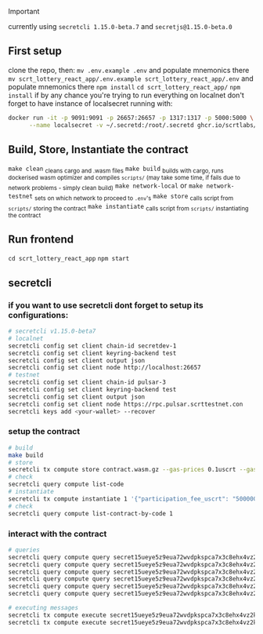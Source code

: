 > [!IMPORTANT]
> currently using `secretcli 1.15.0-beta.7` and `secretjs@1.15.0-beta.0`
## First setup
clone the repo, then:
`mv .env.example .env` and populate mnemonics there
`mv scrt_lottery_react_app/.env.example scrt_lottery_react_app/.env` and populate mnemonics there
`npm install`
`cd scrt_lottery_react_app/`
`npm install`
if by any chance you're trying to run everything on localnet don't forget to have instance of localsecret running with:
```bash
docker run -it -p 9091:9091 -p 26657:26657 -p 1317:1317 -p 5000:5000 \
      --name localsecret -v ~/.secretd:/root/.secretd ghcr.io/scrtlabs/localsecret:v1.15.0-beta.7
```

## Build, Store, Instantiate the contract
`make clean` <sub>cleans cargo and .wasm files</sub>
`make build` <sub>builds with cargo, runs dockerised wasm optimizer and compiles `scripts/` (may take some time, if fails due to network problems - simply clean build)</sub>
`make network-local` or `make network-testnet` <sub>sets on which network to proceed to `.env`'s</sub>
`make store` <sub>calls script from `scripts/` storing the contract</sub>
`make instantiate` <sub>calls script from `scripts/` instantiating the contract</sub>

## Run frontend
`cd scrt_lottery_react_app`
`npm start`

## secretcli
### if you want to use secretcli dont forget to setup its configurations:
```bash
# secretcli v1.15.0-beta7
# localnet
secretcli config set client chain-id secretdev-1
secretcli config set client keyring-backend test
secretcli config set client output json
secretcli config set client node http://localhost:26657
# testnet
secretcli config set client chain-id pulsar-3
secretcli config set client keyring-backend test
secretcli config set client output json
secretcli config set client node https://rpc.pulsar.scrttestnet.con
secretcli keys add <your-wallet> --recover
```
### setup the contract
```bash
# build
make build
# store
secretcli tx compute store contract.wasm.gz --gas-prices 0.1uscrt --gas 5000000 --from a --chain-id secretdev-1 -y
# check
secretcli query compute list-code
# instantiate
secretcli tx compute instantiate 1 '{"participation_fee_uscrt": "500000"}' --from a --gas-prices 0.1uscrt  --label CTR1 -y
# check
secretcli query compute list-contract-by-code 1
```

### interact with the contract
```bash
# queries
secretcli query compute query secret15ueye5z9eua72wvdpkspca7x3c8ehx4vz2km4t '{"get_num_of_participants": {}}'
secretcli query compute query secret15ueye5z9eua72wvdpkspca7x3c8ehx4vz2km4t '{"get_last_winner": {}}'
secretcli query compute query secret15ueye5z9eua72wvdpkspca7x3c8ehx4vz2km4t '{"get_all_participants": {}}'
secretcli query compute query secret15ueye5z9eua72wvdpkspca7x3c8ehx4vz2km4t '{"get_participation_fee": {}}'
secretcli query compute query secret15ueye5z9eua72wvdpkspca7x3c8ehx4vz2km4t '{"did_i_participate": {"address": "secret1ap26qrlp8mcq2pg6r47w43l0y8zkqm8a450s03"}}'
secretcli query compute query secret15ueye5z9eua72wvdpkspca7x3c8ehx4vz2km4t '{"get_owner": {}}'

# executing messages
secretcli tx compute execute secret15ueye5z9eua72wvdpkspca7x3c8ehx4vz2km4t '{"participate": {}}' --from a  --gas-prices 0.1uscrt --amount 500000uscrt -y
secretcli tx compute execute secret15ueye5z9eua72wvdpkspca7x3c8ehx4vz2km4t '{"end_lottery": {}}' --from a  --gas-prices 0.1uscrt -y
```


